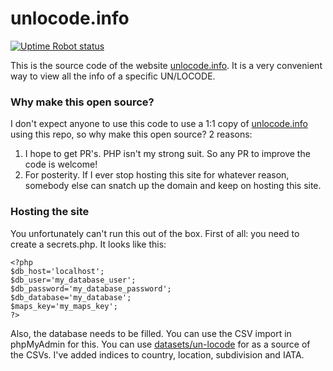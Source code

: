 # unlocode.info #

[![Uptime Robot status](https://img.shields.io/uptimerobot/status/m798005161-86a84a64d960f891f0134601)](https://dashboard.uptimerobot.com/monitors/798005161)

This is the source code of the website [unlocode.info](https://unlocode.info/). It is a very convenient way to view all the info of a specific UN/LOCODE.

### Why make this open source? ###

I don't expect anyone to use this code to use a 1:1 copy of [unlocode.info](https://unlocode.info/) using this repo, so why make this open source? 2 reasons:

1. I hope to get PR's. PHP isn't my strong suit. So any PR to improve the code is welcome!
2. For posterity. If I ever stop hosting this site for whatever reason, somebody else can snatch up the domain and keep on hosting this site.

### Hosting the site ###

You unfortunately can't run this out of the box. First of all: you need to create a secrets.php. It looks like this:

```
<?php
$db_host='localhost';
$db_user='my_database_user';
$db_password='my_database_password';
$db_database='my_database';
$maps_key='my_maps_key';
?>
```

Also, the database needs to be filled. You can use the CSV import in phpMyAdmin for this. You can use [datasets/un-locode](https://github.com/datasets/un-locode) for as a source of the CSVs. I've added indices to country, location, subdivision and IATA.
